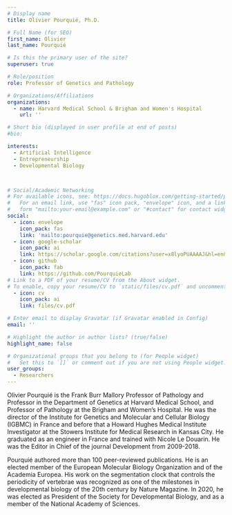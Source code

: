 ```yaml
---
# Display name
title: Olivier Pourquié, Ph.D.

# Full Name (for SEO)
first_name: Olivier
last_name: Pourquié

# Is this the primary user of the site?
superuser: true

# Role/position
role: Professor of Genetics and Pathology

# Organizations/Affiliations
organizations:
  - name: Harvard Medical School & Brigham and Women's Hospital
    url: ''

# Short bio (displayed in user profile at end of posts)
#bio: 

interests:
  - Artificial Intelligence
  - Entrepreneurship
  - Developmental Biology



# Social/Academic Networking
# For available icons, see: https://docs.hugoblox.com/getting-started/page-builder/#icons
#   For an email link, use "fas" icon pack, "envelope" icon, and a link in the
#   form "mailto:your-email@example.com" or "#contact" for contact widget.
social:
  - icon: envelope
    icon_pack: fas
    link: 'mailto:pourquie@genetics.med.harvard.edu'
  - icon: google-scholar
    icon_pack: ai
    link: https://scholar.google.com/citations?user=x8lyoPUAAAAJ&hl=en&oi=ao
  - icon: github
    icon_pack: fab
    link: https://github.com/PourquieLab
# Link to a PDF of your resume/CV from the About widget.
# To enable, copy your resume/CV to `static/files/cv.pdf` and uncomment the lines below.
  - icon: cv
    icon_pack: ai
    link: files/cv.pdf

# Enter email to display Gravatar (if Gravatar enabled in Config)
email: ''

# Highlight the author in author lists? (true/false)
highlight_name: false

# Organizational groups that you belong to (for People widget)
#   Set this to `[]` or comment out if you are not using People widget.
user_groups:
  - Researchers
---
```


Olivier Pourquié is the Frank Burr Mallory Professor of Pathology and Professor in the Department of Genetics at Harvard Medical School, and Professor of Pathology at the Brigham and Women’s Hospital. He was the director of the Institute for Genetics and Molecular and Cellular Biology (IGBMC) in France and before that a Howard Hughes Medical Institute Investigator at the Stowers Institute for Medical Research in Kansas City. He graduated as an engineer in France and trained with Nicole Le Douarin. He was the Editor in Chief of the journal Development from 2009-2018.

Pourquié authored more than 100 peer-reviewed publications. He is an elected member of the European Molecular Biology Organization and of the Academia Europea. His work on the segmentation clock that controls the periodicity of vertebrae was recognized as one of the milestones in developmental biology of the 20th century by Nature Magazine. In 2020, he was elected as President of the Society for Developmental Biology, and as a member of the National Academy of Sciences.
